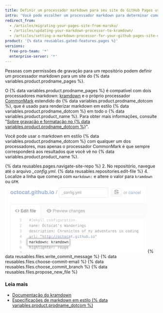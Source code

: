 ```yaml
---
title: Definir um processador markdown para seu site do GitHub Pages usando o Jekyll
intro: 'Você pode escolher um processador markdown para determinar como o markdown é renderizado no site do {% data variables.product.prodname_pages %}.'
redirect_from:
  - /articles/migrating-your-pages-site-from-maruku/
  - /articles/updating-your-markdown-processor-to-kramdown/
  - /articles/setting-a-markdown-processor-for-your-github-pages-site-using-jekyll
product: '{% data reusables.gated-features.pages %}'
versions:
  free-pro-team: '*'
  enterprise-server: '*'
---
```


Pessoas com permissões de gravação para um repositório podem definir um processador markdown para um site do {% data variables.product.prodname_pages %}.

O {% data variables.product.prodname_pages %} é compatível com dois processadores markdown: [kramdown](http://kramdown.gettalong.org/) e o próprio processador [CommonMark](https://commonmark.org/) estendido do {% data variables.product.prodname_dotcom %}, que é usado para renderizar markdown em estilo {% data variables.product.prodname_dotcom %} em todo o {% data variables.product.product_name %}. Para obter mais informações, consulte "[Sobre gravação e formatação no {% data variables.product.prodname_dotcom %}](/articles/about-writing-and-formatting-on-github)".

Você pode usar o markdown em estilo {% data variables.product.prodname_dotcom %} com qualquer um dos processadores, mas apenas o processador CommonMark é que sempre corresponderá aos resultados que você vê no {% data variables.product.product_name %}.

{% data reusables.pages.navigate-site-repo %}
2. No repositório, navegue até o arquivo *_config.yml*.
{% data reusables.repositories.edit-file %}
4. Localize a linha que começa com `markdown:` e altere o valor para `kramdown` ou `GFM`. ![Configuração do markdown em config.yml](/assets/images/help/pages/config-markdown-value.png)
{% data reusables.files.write_commit_message %}
{% data reusables.files.choose-commit-email %}
{% data reusables.files.choose_commit_branch %}
{% data reusables.files.propose_new_file %}

### Leia mais

- [Documentação do kramdown](https://kramdown.gettalong.org/documentation.html)
- [Especificações de markdown em estilo {% data variables.product.prodname_dotcom %}](https://github.github.com/gfm/)
